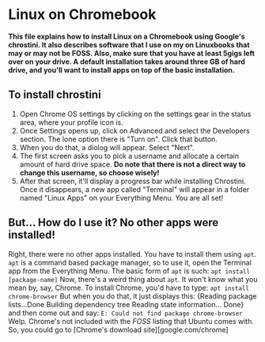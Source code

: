# Linux on Chromebook
**This file explains how to install Linux on a Chromebook using Google's chrostini. It also describes software that I use on my on Linuxbooks that may or may not be FOSS. Also, make sure that you have at least 5gigs left over on your drive. A default installation takes around three GB of hard drive, and you'll want to install apps on top of the basic installation.**
## To install chrostini
1. Open Chrome OS settings by clicking on the settings gear in the status area, where your profile icon is.
2. Once Settings opens up, click on Advanced and select the Developers section. The lone option there is "Turn on". Click that button.
3. When you do that, a diolog will appear. Select "Next".
4. The first screen asks you to pick a username and allocate a certain amount of hard drive space. **Do note that there is not a direct way to change this username, so choose wisely!**
5. After that screen, it'll display a progress bar while installing Chrostini. Once it disappears, a new app called "Terminal" will appear in a folder named "Linux Apps" on your Everything Menu. You are all set!
## But... How do I use it? No other apps were installed!
Right, there were no other apps installed. You have to install them using `apt`.
`apt` is a command based package manager, so to use it, open the Terminal app from the Everything Menu. The basic form of `apt` is such:
`apt install [package-name]`
Now, there's a weird thing about `apt`. It won't know what you mean by, say, Chrome. To install Chrome, you'd have to type:
`apt install chrome-browser`
But when you do that, it just displays this:
{Reading package lists...Done
Building dependency tree
Reading state information... Done}
and then come out and say:
`E: Could not find package chrome-browser`
Welp. Chrome's not included with the *FOSS* listing that Ubuntu comes with. So, you could go to [Chrome's download site][google.com/chrome]
